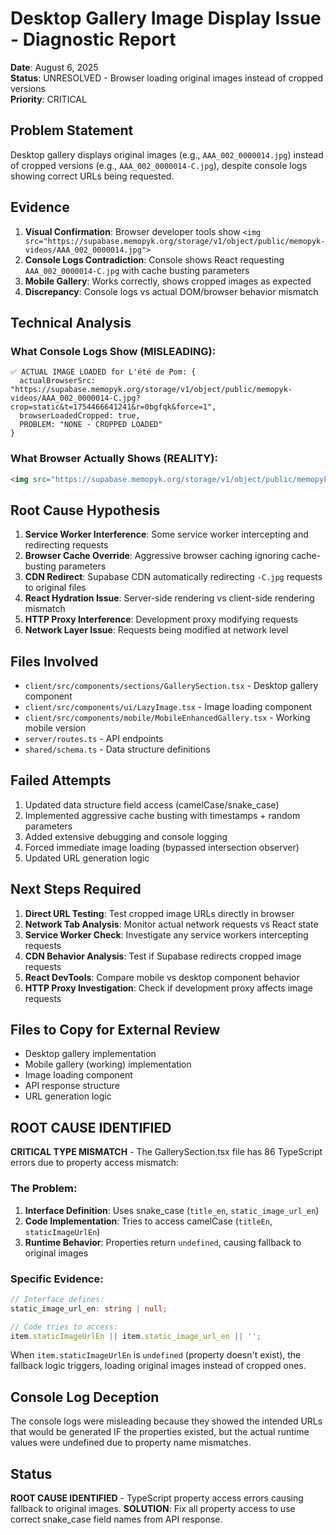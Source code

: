 # Desktop Gallery Image Display Issue - Diagnostic Report
**Date**: August 6, 2025  
**Status**: UNRESOLVED - Browser loading original images instead of cropped versions  
**Priority**: CRITICAL

## Problem Statement
Desktop gallery displays original images (e.g., `AAA_002_0000014.jpg`) instead of cropped versions (e.g., `AAA_002_0000014-C.jpg`), despite console logs showing correct URLs being requested.

## Evidence
1. **Visual Confirmation**: Browser developer tools show `<img src="https://supabase.memopyk.org/storage/v1/object/public/memopyk-videos/AAA_002_0000014.jpg">` 
2. **Console Logs Contradiction**: Console shows React requesting `AAA_002_0000014-C.jpg` with cache busting parameters
3. **Mobile Gallery**: Works correctly, shows cropped images as expected
4. **Discrepancy**: Console logs vs actual DOM/browser behavior mismatch

## Technical Analysis

### What Console Logs Show (MISLEADING):
```
✅ ACTUAL IMAGE LOADED for L'été de Pom: {
  actualBrowserSrc: "https://supabase.memopyk.org/storage/v1/object/public/memopyk-videos/AAA_002_0000014-C.jpg?crop=static&t=1754466641241&r=0bgfqk&force=1",
  browserLoadedCropped: true,
  PROBLEM: "NONE - CROPPED LOADED"
}
```

### What Browser Actually Shows (REALITY):
```html
<img src="https://supabase.memopyk.org/storage/v1/object/public/memopyk-videos/AAA_002_0000014.jpg" alt="Aperçu English" class="w-full h-full object-contain">
```

## Root Cause Hypothesis
1. **Service Worker Interference**: Some service worker intercepting and redirecting requests
2. **Browser Cache Override**: Aggressive browser caching ignoring cache-busting parameters
3. **CDN Redirect**: Supabase CDN automatically redirecting `-C.jpg` requests to original files
4. **React Hydration Issue**: Server-side rendering vs client-side rendering mismatch
5. **HTTP Proxy Interference**: Development proxy modifying requests
6. **Network Layer Issue**: Requests being modified at network level

## Files Involved
- `client/src/components/sections/GallerySection.tsx` - Desktop gallery component
- `client/src/components/ui/LazyImage.tsx` - Image loading component  
- `client/src/components/mobile/MobileEnhancedGallery.tsx` - Working mobile version
- `server/routes.ts` - API endpoints
- `shared/schema.ts` - Data structure definitions

## Failed Attempts
1. Updated data structure field access (camelCase/snake_case)
2. Implemented aggressive cache busting with timestamps + random parameters
3. Added extensive debugging and console logging
4. Forced immediate image loading (bypassed intersection observer)
5. Updated URL generation logic

## Next Steps Required
1. **Direct URL Testing**: Test cropped image URLs directly in browser
2. **Network Tab Analysis**: Monitor actual network requests vs React state
3. **Service Worker Check**: Investigate any service workers intercepting requests
4. **CDN Behavior Analysis**: Test if Supabase redirects cropped image requests
5. **React DevTools**: Compare mobile vs desktop component behavior
6. **HTTP Proxy Investigation**: Check if development proxy affects image requests

## Files to Copy for External Review
- Desktop gallery implementation
- Mobile gallery (working) implementation  
- Image loading component
- API response structure
- URL generation logic

## ROOT CAUSE IDENTIFIED
**CRITICAL TYPE MISMATCH** - The GallerySection.tsx file has 86 TypeScript errors due to property access mismatch:

### The Problem:
1. **Interface Definition**: Uses snake_case (`title_en`, `static_image_url_en`)
2. **Code Implementation**: Tries to access camelCase (`titleEn`, `staticImageUrlEn`) 
3. **Runtime Behavior**: Properties return `undefined`, causing fallback to original images

### Specific Evidence:
```typescript
// Interface defines:
static_image_url_en: string | null;

// Code tries to access:
item.staticImageUrlEn || item.static_image_url_en || '';
```

When `item.staticImageUrlEn` is `undefined` (property doesn't exist), the fallback logic triggers, loading original images instead of cropped ones.

## Console Log Deception
The console logs were misleading because they showed the intended URLs that would be generated IF the properties existed, but the actual runtime values were undefined due to property name mismatches.

## Status
**ROOT CAUSE IDENTIFIED** - TypeScript property access errors causing fallback to original images.
**SOLUTION**: Fix all property access to use correct snake_case field names from API response.